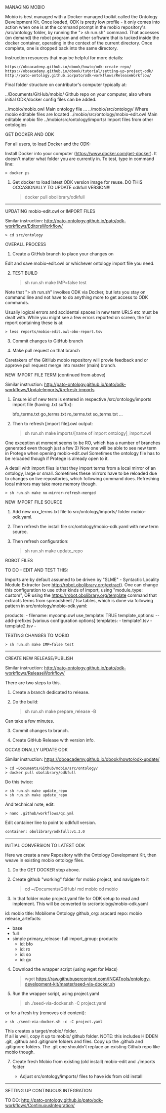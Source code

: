 MANAGING MOBIO

Mobio is best managed with a Docker-managed toolkit called the Ontology Development Kit. Once loaded, ODK is pretty low profile - it only comes into action when one is at the command prompt in the mobio repository's /src/ontology folder, by running the "> sh run.sh" command.  That accesses (on demand) the robot program and other software that is tucked inside the docker container, operating in the context of the current directory. Once complete, one is dropped back into the same directory.

Instruction resources that may be helpful for more details: 

	https://oboacademy.github.io/obook/howto/odk-create-repo/
	https://oboacademy.github.io/obook/tutorial/setting-up-project-odk/
	http://pato-ontology.github.io/pato/odk-workflows/ReleaseWorkflow/

Final folder structure on contributor's computer typically at:

../Documents/GitHub/mobio/ 				Github repo on your computer, also where initial ODK/docker config files can be added.

../mobio/mobio.owl 						Main ontology file
   ...
../mobio/src/ontology/					Where mobio editable files are located
../mobio/src/ontology/mobio-edit.owl   	Main editable mobio file
../mobio/src/ontology/imports/			Import files from other ontologies

GET DOCKER AND ODK

For all users, to load Docker and the ODK:

Install Docker into your computer (https://www.docker.com/get-docker). 
It doesn't matter what folder you are currently in. 
To test, type in command line:

	> docker ps

1) Get docker to load latest ODK version image for reuse. 
   DO THIS OCCASIONALLY TO UPDATE odkfull VERSION!!!

	> docker pull obolibrary/odkfull


______________________________________________________________________________
UPDATING mobio-edit.owl or IMPORT FILES

Similar instruction: http://pato-ontology.github.io/pato/odk-workflows/EditorsWorkflow/

	> cd src/ontology

OVERALL PROCESS

1) Create a GitHub branch to place your changes on

Edit and save mobio-edit.owl or whichever ontology import file you need.

2) TEST BUILD

	> sh run.sh make IMP=false test

Note that "> sh run.sh" involkes ODK via Docker, but lets you stay on command line and not have to do anything more to get access to ODK commands.

Usually logical errors and accidental spaces in new term URLS etc must be dealt with. While you might see a few errors reported on screen, the full report containing these is at:

	> less reports/mobio-edit.owl-obo-report.tsv
	
3) Commit changes to GitHub branch

4) Make pull request on that branch

Caretakers of the GitHub mobio repository will provie feedback and or approve pull request merge into master (main) branch.


NEW IMPORT FILE TERM (continued from above)

Similar instruction: http://pato-ontology.github.io/pato/odk-workflows/UpdateImports/#refresh-imports

1) Ensure id of new term is entered in respective /src/ontology/imports import file (having .txt suffix):

	bfo_terms.txt
	go_terms.txt
	ro_terms.txt
	so_terms.txt
	...

2) Then to refresh [import file].owl output:

	> sh run.sh make imports/[name of import ontology]_import.owl
	

One exception at moment seems to be RO, which has a number of branches generated even though just a few 
3) Now one will be able to see new term in Protege when opening mobio-edit.owl  Sometimes the ontology file has to be reloaded though if Protege is already open to it.

A detail with import files is that they import terms from a local mirror of an ontology, large or small.  Sometimes these mirrors have to be reloaded due to changes on live repositories, which following command does. Refreshing local mirrors may take more memory though.

	> sh run.sh make no-mirror-refresh-merged


NEW IMPORT FILE SOURCE

1) Add new xxx_terms.txt file to src/ontology/imports/ folder mobio-odk.yaml.  
2) Then refresh the install file src/ontology/mobio-odk.yaml with new term source.  
3) Then refresh configuration:

	> sh run.sh make update_repo

ROBOT FILES

TO DO - EDIT AND TEST THIS:

Imports are by default assumed to be driven by "SLME" - Syntactic Locality Module Extractor (see http://robot.obolibrary.org/extract).  One can change this configuration to use other kinds of import, using "module_type: custom", OR using the https://robot.obolibrary.org/template command that extracts terms from spreadsheet / tsv tables, which is done via following pattern in src/ontology/mobio-odk.yaml: 

  products:
    - filename: mycomp.owl
      use_template: TRUE
      template_options: --add-prefixes [various configuration options] 
      templates:
        - template1.tsv
        - template2.tsv
        - 

TESTING CHANGES TO MOBIO

	> sh run.sh make IMP=false test

______________________________________________________________________________
CREATE NEW RELEASE/PUBLISH

Similar instruction: http://pato-ontology.github.io/pato/odk-workflows/ReleaseWorkflow/

There are two steps to this.

1) Create a branch dedicated to release.

2) Do the build:

	> sh run.sh make prepare_release -B

Can take a few minutes.

3) Commit changes to branch.

4) Create GitHub Release with version info.

OCCASIONALLY UPDATE ODK

Similar instruction: https://oboacademy.github.io/obook/howto/odk-update/

	> cd ~Documents/Github/mobio/src/ontology/
	> docker pull obolibrary/odkfull

Do this twice:

	> sh run.sh make update_repo
	> sh run.sh make update_repo

And technical note, edit: 

	> nano .github/workflows/qc.yml

Edit container line to point to odkfull version.

	container: obolibrary/odkfull:v1.3.0


______________________________________________________________________________
INITIAL CONVERSION TO LATEST ODK

Here we create a new Repository with the Ontology Development Kit, then weave in existing mobio ontology files.

1) Do the GET DOCKER step above.

2) Create github "working" folder for mobio project, and navigate to it

	> cd ~/Documents/GitHub/
	> md mobio
	> cd mobio

3) In that folder make project.yaml file for ODK setup to read and implement. This will be converted to src/ontology/mobio-odk.yaml
 
id: mobio
title: Mobilome Ontology
github_org: arpcard
repo: mobio
release_artefacts:
  - base
  - full
  - simple
primary_release: full
import_group:
  products:
    - id: bfo
    - id: ro
    - id: so
    - id: go

4) Download the wrapper script (using wget for Macs)

	> wget https://raw.githubusercontent.com/INCATools/ontology-development-kit/master/seed-via-docker.sh 

5) Run the wrapper script, using project.yaml

	> sh ./seed-via-docker.sh -C project.yaml

or for a fresh try (removes old content):

	> sh ./seed-via-docker.sh -c -C project.yaml

This creates a target/mobio/ folder.  
If all is well, copy it up to mobio/ github folder. 
NOTE: this includes HIDDEN .git, .github and .gitignore folders and files.  Copy up the .github and .gitignore folders.  The .git one shouldn't replace an existing Github repo like mobio though.

7) Create fresh Mobio from existing (old install) mobio-edit and ./imports folder

	- Adjust src/ontology/imports/ files to have ids from old install

______________________________________________________________________________
SETTING UP CONTINUOUS INTEGRATION

TO DO: http://pato-ontology.github.io/pato/odk-workflows/ContinuousIntegration/

